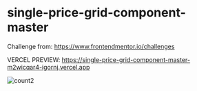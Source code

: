 # single-price-grid-component-master
Challenge from:  https://www.frontendmentor.io/challenges

VERCEL PREVIEW: https://single-price-grid-component-master-m2wicqar4-igornj.vercel.app

![count2](https://user-images.githubusercontent.com/78692995/116793327-92d53b00-aa9c-11eb-81e3-93ac4249b483.PNG)
